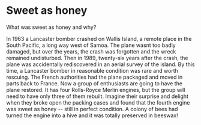 # Sweet as honey

What was sweet as honey and why?

In 1963 a Lancaster bomber crashed on Wallis Island, a remote place in the South Pacific, a long way west of Samoa. The plane wasnt too badly damaged, but over the years, the crash was forgotten and the wreck remained undisturbed. Then in 1989, twenty-six years after the crash, the plane was accidentally rediscovered in an aerial survey of the island. By this time, a Lancaster bomber in reasonable condition was rare and worth rescuing. The French authorities had the plane packaged and moved in parts back to France. Now a group of enthusiasts are going to have the plane restored. It has four Rolls-Royce Merlin engines, but the group will need to have only three of them rebuilt. Imagine their surprise and delight when they broke open the packing cases and found that the fourth engine was sweet as honey -- still in perfect condition. A colony of bees had turned the engine into a hive and it was totally preserved in beeswax!
